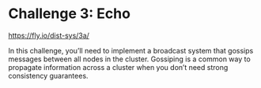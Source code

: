 # Challenge 3: Echo

https://fly.io/dist-sys/3a/

In this challenge, you’ll need to implement a broadcast system that gossips messages between all nodes in the cluster. Gossiping is a common way to propagate information across a cluster when you don’t need strong consistency guarantees.
